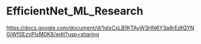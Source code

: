 # EfficientNet_ML_Research

https://docs.google.com/document/d/1qlxCxLB1KTAyW3HN6Y3a8rEdtQYNGiWfSEzvPIsM0K8/edit?usp=sharing
